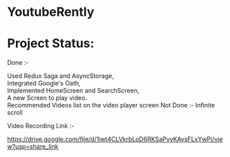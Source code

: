 # YoutubeRently
# Project Status: 
Done :-

 Used Redux Saga and AsyncStorage,   
 Integrated Google's Oath,   
 Implemented HomeScreen and SearchScreen,  
 A new Screen to play video.    
 Recommended Videos list on the video player screen
Not Done :- 
Infinite  scroll
 

Video Recording Link :- 

https://drive.google.com/file/d/1iwt4CLVkrbLoD6RKSaPvvKAysFLxYwPi/view?usp=share_link
